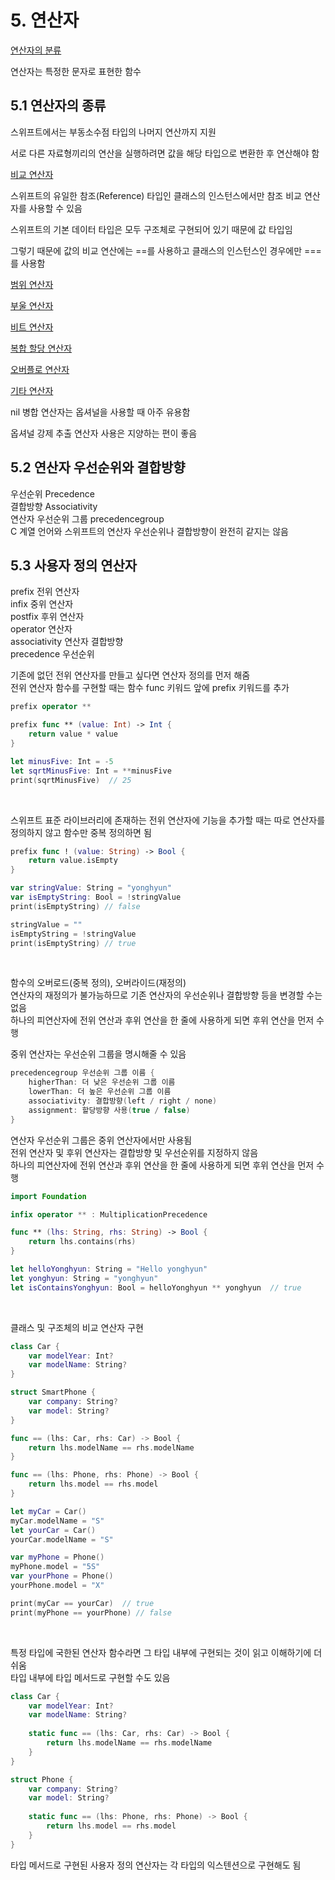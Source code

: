 # 5. 연산자

[연산자의 분류](https://www.notion.so/d9180a3b21834d58b91995a85312d2ff)

연산자는 특정한 문자로 표현한 함수

## 5.1 연산자의 종류

스위프트에서는 부동소수점 타입의 나머지 연산까지 지원

서로 다른 자료형끼리의 연산을 실행하려면 값을 해당 타입으로 변환한 후 연산해야 함

[비교 연산자](https://www.notion.so/0cc965c658804aa491d8f7c7dd4ec9d0)

스위프트의 유일한 참조(Reference) 타입인 클래스의 인스턴스에서만 참조 비교 연산자를 사용할 수 있음

스위프트의 기본 데이터 타입은 모두 구조체로 구현되어 있기 때문에 값 타입임

그렇기 때문에 값의 비교 연산에는 ==를 사용하고 클래스의 인스턴스인 경우에만 ===를 사용함

[범위 연산자](https://www.notion.so/abf2f24fa4424427a151c6eb706d974e)

[부울 연산자](https://www.notion.so/0602cf7572a6430f93ce41377158193e)

[비트 연산자](https://www.notion.so/3d57a6c1fbd444e98f133761e811a5db)

[복합 할당 연산자](https://www.notion.so/2fc3e64ae3a54171ad01ccd1f160d427)

[오버플로 연산자](https://www.notion.so/0d4f9cc62a074de4b6cdaaf098ae332d)

[기타 연산자](https://www.notion.so/d0c01ea889f345bf8e2065a1740ac1fd)

nil 병합 연산자는 옵셔널을 사용할 때 아주 유용함

옵셔널 강제 추출 연산자 사용은 지양하는 편이 좋음

## 5.2 연산자 우선순위와 결합방향

우선순위 Precedence  
결합방향 Associativity  
연산자 우선순위 그룹 precedencegroup  
C 계열 언어와 스위프트의 연산자 우선순위나 결합방향이 완전히 같지는 않음

## 5.3 사용자 정의 연산자

prefix 전위 연산자  
infix 중위 연산자  
postfix 후위 연산자  
operator 연산자  
associativity 연산자 결합방향  
precedence 우선순위

기존에 없던 전위 연산자를 만들고 싶다면 연산자 정의를 먼저 해줌  
전위 연산자 함수를 구현할 때는 함수 func 키워드 앞에 prefix 키워드를 추가  
```swift
prefix operator **

prefix func ** (value: Int) -> Int {
	return value * value
}

let minusFive: Int = -5
let sqrtMinusFive: Int = **minusFive
print(sqrtMinusFive)  // 25
```
<br/>

스위프트 표준 라이브러리에 존재하는 전위 연산자에 기능을 추가할 때는 따로 연산자를 정의하지 않고 함수만 중복 정의하면 됨  
```swift
prefix func ! (value: String) -> Bool {
	return value.isEmpty
}

var stringValue: String = "yonghyun"
var isEmptyString: Bool = !stringValue
print(isEmptyString) // false

stringValue = ""
isEmptyString = !stringValue
print(isEmptyString) // true
```
<br/>

함수의 오버로드(중복 정의), 오버라이드(재정의)  
연산자의 재정의가 불가능하므로 기존 연산자의 우선순위나 결합방향 등을 변경할 수는 없음  
하나의 피연산자에 전위 연산과 후위 연산을 한 줄에 사용하게 되면 후위 연산을 먼저 수행

중위 연산자는 우선순위 그룹을 명시해줄 수 있음  
```swift
precedencegroup 우선순위 그룹 이름 {
	higherThan: 더 낮은 우선순위 그룹 이름
	lowerThan: 더 높은 우선순위 그룹 이름
	associativity: 결합방향(left / right / none)
	assignment: 할당방향 사용(true / false)
}
```
연산자 우선순위 그룹은 중위 연산자에서만 사용됨  
전위 연산자 및 후위 연산자는 결합방향 및 우선순위를 지정하지 않음  
하나의 피연산자에 전위 연산과 후위 연산을 한 줄에 사용하게 되면 후위 연산을 먼저 수행  
```swift
import Foundation

infix operator ** : MultiplicationPrecedence

func ** (lhs: String, rhs: String) -> Bool {
	return lhs.contains(rhs)
}

let helloYonghyun: String = "Hello yonghyun"
let yonghyun: String = "yonghyun"
let isContainsYonghyun: Bool = helloYonghyun ** yonghyun  // true
```
<br/>

클래스 및 구조체의 비교 연산자 구현

```swift
class Car {
	var modelYear: Int?
	var modelName: String?
}

struct SmartPhone {
	var company: String?
	var model: String?
}

func == (lhs: Car, rhs: Car) -> Bool {
	return lhs.modelName == rhs.modelName
}

func == (lhs: Phone, rhs: Phone) -> Bool {
	return lhs.model == rhs.model
}

let myCar = Car()
myCar.modelName = "S"
let yourCar = Car()
yourCar.modelName = "S"

var myPhone = Phone()
myPhone.model = "5S"
var yourPhone = Phone()
yourPhone.model = "X"

print(myCar == yourCar)  // true
print(myPhone == yourPhone) // false
```
<br/>

특정 타입에 국한된 연산자 함수라면 그 타입 내부에 구현되는 것이 읽고 이해하기에 더 쉬움  
타입 내부에 타입 메서드로 구현할 수도 있음  
```swift
class Car {
	var modelYear: Int?
	var modelName: String?
	
	static func == (lhs: Car, rhs: Car) -> Bool {
		return lhs.modelName == rhs.modelName
	}
}

struct Phone {
	var company: String?
	var model: String?
	
	static func == (lhs: Phone, rhs: Phone) -> Bool {
		return lhs.model == rhs.model
	}
}
```

타입 메서드로 구현된 사용자 정의 연산자는 각 타입의 익스텐션으로 구현해도 됨
